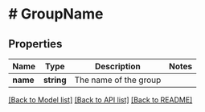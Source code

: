 # # GroupName

## Properties

Name | Type | Description | Notes
------------ | ------------- | ------------- | -------------
**name** | **string** | The name of the group |

[[Back to Model list]](../../README.md#models) [[Back to API list]](../../README.md#endpoints) [[Back to README]](../../README.md)
